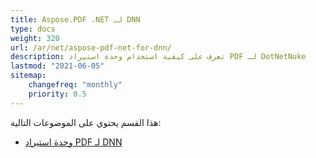 ```yaml
---
title: Aspose.PDF .NET لـ DNN
type: docs
weight: 320
url: /ar/net/aspose-pdf-net-for-dnn/
description: تعرف على كيفية استخدام وحدة استيراد PDF لـ DotNetNuke
lastmod: "2021-06-05"
sitemap:
    changefreq: "monthly"
    priority: 0.5
---
```


هذا القسم يحتوي على الموضوعات التالية:

- [وحدة استيراد PDF لـ DNN](/pdf/ar/net/dnn-pdf-import-module)

